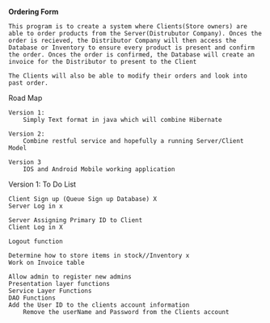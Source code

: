 <b>Ordering Form</b>

	This program is to create a system where Clients(Store owners) are able to order products from the Server(Distrubutor Company). Onces the order is recieved, the Distributor Company will then access the Database or Inventory to ensure every product is present and confirm the order. Onces the order is confirmed, the Database will create an invoice for the Distributor to present to the Client

	The Clients will also be able to modify their orders and look into past order.

Road Map

	Version 1:
		Simply Text format in java which will combine Hibernate

	Version 2:
		Combine restful service and hopefully a running Server/Client Model

	Version 3
		IOS and Android Mobile working application

Version 1: To Do List

	Client Sign up (Queue Sign up Database) X
	Server Log in x 

	Server Assigning Primary ID to Client
	Client Log in X

	Logout function
		
	Determine how to store items in stock//Inventory x
	Work on Invoice table

	Allow admin to register new admins
	Presentation layer functions
	Service Layer Functions
	DAO Functions
	Add the User ID to the clients account information
		Remove the userName and Password from the Clients account

